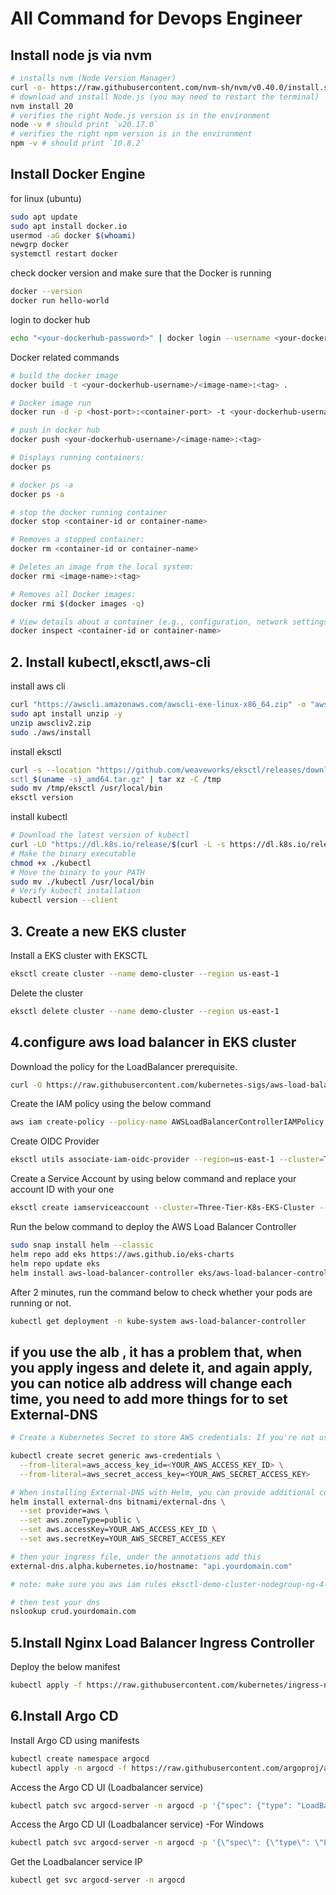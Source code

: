 # All Command for Devops Engineer

## Install node js via nvm
```bash
# installs nvm (Node Version Manager)
curl -o- https://raw.githubusercontent.com/nvm-sh/nvm/v0.40.0/install.sh | bash
# download and install Node.js (you may need to restart the terminal)
nvm install 20
# verifies the right Node.js version is in the environment
node -v # should print `v20.17.0`
# verifies the right npm version is in the environment
npm -v # should print `10.8.2`
```
## Install Docker Engine
for linux (ubuntu)
```bash
sudo apt update
sudo apt install docker.io
usermod -aG docker $(whoami)
newgrp docker
systemctl restart docker
```
check docker version and make sure that the Docker is running
```bash
docker --version
docker run hello-world
```
login to docker hub
```bash
echo "<your-dockerhub-password>" | docker login --username <your-dockerhub-username> --password-stdin
```
Docker related commands
```bash
# build the docker image
docker build -t <your-dockerhub-username>/<image-name>:<tag> .

# Docker image run
docker run -d -p <host-port>:<container-port> -t <your-dockerhub-username>/<image-name>:<tag>

# push in docker hub
docker push <your-dockerhub-username>/<image-name>:<tag>

# Displays running containers:
docker ps

# docker ps -a
docker ps -a

# stop the docker running container
docker stop <container-id or container-name>

# Removes a stopped container:
docker rm <container-id or container-name>

# Deletes an image from the local system:
docker rmi <image-name>:<tag>

# Removes all Docker images:
docker rmi $(docker images -q)

# View details about a container (e.g., configuration, network settings):
docker inspect <container-id or container-name>
```
## 2. Install kubectl,eksctl,aws-cli

install aws cli

```bash
curl "https://awscli.amazonaws.com/awscli-exe-linux-x86_64.zip" -o "awscliv2.zip"
sudo apt install unzip -y
unzip awscliv2.zip
sudo ./aws/install
```

install eksctl

```bash
curl -s --location "https://github.com/weaveworks/eksctl/releases/download/v0.149.0/ek
sctl_$(uname -s)_amd64.tar.gz" | tar xz -C /tmp
sudo mv /tmp/eksctl /usr/local/bin
eksctl version
```
install kubectl
```bash
# Download the latest version of kubectl
curl -LO "https://dl.k8s.io/release/$(curl -L -s https://dl.k8s.io/release/stable.txt)/bin/linux/amd64/kubectl"
# Make the binary executable
chmod +x ./kubectl
# Move the binary to your PATH
sudo mv ./kubectl /usr/local/bin
# Verify kubectl installation
kubectl version --client
```
## 3. Create a new EKS cluster
Install a EKS cluster with EKSCTL
```bash
eksctl create cluster --name demo-cluster --region us-east-1
```
Delete the cluster
```bash
eksctl delete cluster --name demo-cluster --region us-east-1
```

## 4.configure aws load balancer in EKS cluster

Download the policy for the LoadBalancer prerequisite.

```bash
curl -O https://raw.githubusercontent.com/kubernetes-sigs/aws-load-balancer-controller/v2.5.4/docs/install/iam_policy.json
```

Create the IAM policy using the below command

```bash
aws iam create-policy --policy-name AWSLoadBalancerControllerIAMPolicy --policy-document file://iam_policy.json
```

Create OIDC Provider

```bash
eksctl utils associate-iam-oidc-provider --region=us-east-1 --cluster=Three-Tier-K8s-EKS-Cluster --approve
```

Create a Service Account by using below command and replace your account ID with your one

```bash
eksctl create iamserviceaccount --cluster=Three-Tier-K8s-EKS-Cluster --namespace=kube-system --name=aws-load-balancer-controller --role-name AmazonEKSLoadBalancerControllerRole --attach-policy-arn=arn:aws:iam::<your_account_id>:policy/AWSLoadBalancerControllerIAMPolicy --approve --region=us-east-1
```

Run the below command to deploy the AWS Load Balancer Controller

```bash
sudo snap install helm --classic
helm repo add eks https://aws.github.io/eks-charts
helm repo update eks
helm install aws-load-balancer-controller eks/aws-load-balancer-controller -n kube-system --set clusterName=my-cluster --set serviceAccount.create=false --set serviceAccount.name=aws-load-balancer-controller
```

After 2 minutes, run the command below to check whether your pods are running or not.

```bash
kubectl get deployment -n kube-system aws-load-balancer-controller
```

## if you use the alb , it has a problem that, when you apply ingess and delete it, and again apply, you can notice alb address will change each time, you need to add more things for to set External-DNS
```bash
# Create a Kubernetes Secret to store AWS credentials: If you're not using IAM roles (e.g., you're running your cluster outside of AWS), you can manually pass AWS access credentials via a secret:

kubectl create secret generic aws-credentials \
  --from-literal=aws_access_key_id=<YOUR_AWS_ACCESS_KEY_ID> \
  --from-literal=aws_secret_access_key=<YOUR_AWS_SECRET_ACCESS_KEY>

# When installing External-DNS with Helm, you can provide additional configuration to point it to AWS Route 53 and pass in the correct credentials or IAM role.
helm install external-dns bitnami/external-dns \
  --set provider=aws \
  --set aws.zoneType=public \
  --set aws.accessKey=YOUR_AWS_ACCESS_KEY_ID \
  --set aws.secretKey=YOUR_AWS_SECRET_ACCESS_KEY

# then your ingress file, under the annotations add this
external-dns.alpha.kubernetes.io/hostname: "api.yourdomain.com"

# note: make sure you aws iam rules eksctl-demo-cluster-nodegroup-ng-4-NodeInstanceRole specified the s3 or administratorAccess

# then test your dns
nslookup crud.yourdomain.com

```
## 5.Install Nginx Load Balancer Ingress Controller 

Deploy the below manifest

```bash
kubectl apply -f https://raw.githubusercontent.com/kubernetes/ingress-nginx/controller-v1.11.1/deploy/static/provider/aws/deploy.yaml
```
## 6.Install Argo CD

Install Argo CD using manifests

```bash
kubectl create namespace argocd
kubectl apply -n argocd -f https://raw.githubusercontent.com/argoproj/argo-cd/stable/manifests/install.yaml
```

Access the Argo CD UI (Loadbalancer service)

```bash
kubectl patch svc argocd-server -n argocd -p '{"spec": {"type": "LoadBalancer"}}'
```

Access the Argo CD UI (Loadbalancer service) -For Windows

```bash
kubectl patch svc argocd-server -n argocd -p '{\"spec\": {\"type\": \"LoadBalancer\"}}'
```

Get the Loadbalancer service IP

```bash
kubectl get svc argocd-server -n argocd
```

